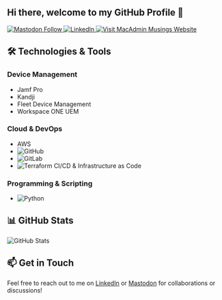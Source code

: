## Hi there, welcome to my GitHub Profile 👋

<a href="https://fosstodon.org/MScottBlake">
  <img src="https://img.shields.io/badge/Follow-@MScottBlake-6364FF?style=flat&logo=mastodon&logoColor=white" alt="Mastodon Follow"/>
</a>
<a href="https://www.linkedin.com/in/MScottBlake/">
  <img src="https://img.shields.io/badge/LinkedIn-Connect-0A66C2?style=flat&logo=linkedin" alt="LinkedIn"/>
</a>
<a href="https://macadminmusings.com/">
  <img src="https://img.shields.io/badge/Visit-MacAdmin%20Musings-FF6B6B?style=flat" alt="Visit MacAdmin Musings Website"/>
</a>


## 🛠️ Technologies & Tools

### Device Management

- Jamf Pro
- Kandji
- Fleet Device Management
- Workspace ONE UEM

### Cloud & DevOps

- AWS
- ![GitHub](https://img.shields.io/badge/GitHub-181717?style=flat-square&logo=github&logoColor=white)
- ![GitLab](https://img.shields.io/badge/GitLab-FC6D26?style=flat-square&logo=gitlab&logoColor=white)
- ![Terraform](https://img.shields.io/badge/Terraform-0078D7?style=flat-square&logo=terraform&logoColor=white) CI/CD & Infrastructure as Code

### Programming & Scripting

- ![Python](https://img.shields.io/badge/Python-3776AB?style=flat-square&logo=python&logoColor=white)

## 📊 GitHub Stats

<img src="https://github-readme-stats.vercel.app/api?username=MScottBlake&show_icons=true&theme=dark" alt="GitHub Stats" />

## 📫 Get in Touch

Feel free to reach out to me on [LinkedIn](https://www.linkedin.com/in/MScottBlake/) or [Mastodon](https://fosstodon.org/MScottBlake) for collaborations or discussions!
